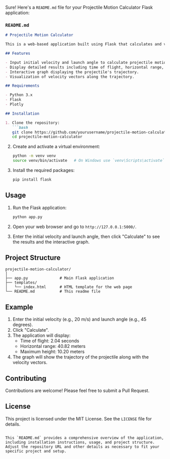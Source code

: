 Sure! Here's a `README.md` file for your Projectile Motion Calculator Flask application:

### `README.md`

```markdown
# Projectile Motion Calculator

This is a web-based application built using Flask that calculates and visualizes the trajectory of a projectile given its initial velocity and launch angle. The application provides detailed results including the time of flight, horizontal range, and maximum height, along with an interactive graph that shows the trajectory and velocity vectors.

## Features

- Input initial velocity and launch angle to calculate projectile motion.
- Display detailed results including time of flight, horizontal range, and maximum height.
- Interactive graph displaying the projectile's trajectory.
- Visualization of velocity vectors along the trajectory.

## Requirements

- Python 3.x
- Flask
- Plotly

## Installation

1. Clone the repository:
   ```bash
   git clone https://github.com/yourusername/projectile-motion-calculator.git
   cd projectile-motion-calculator
   ```

2. Create and activate a virtual environment:
   ```bash
   python -m venv venv
   source venv/bin/activate   # On Windows use `venv\Scripts\activate`
   ```

3. Install the required packages:
   ```bash
   pip install flask
   ```

## Usage

1. Run the Flask application:
   ```bash
   python app.py
   ```

2. Open your web browser and go to `http://127.0.0.1:5000/`.

3. Enter the initial velocity and launch angle, then click "Calculate" to see the results and the interactive graph.

## Project Structure

```
projectile-motion-calculator/
│
├── app.py              # Main Flask application
├── templates/
│   └── index.html      # HTML template for the web page
└── README.md           # This readme file
```

## Example

1. Enter the initial velocity (e.g., 20 m/s) and launch angle (e.g., 45 degrees).
2. Click "Calculate".
3. The application will display:
   - Time of flight: 2.04 seconds
   - Horizontal range: 40.82 meters
   - Maximum height: 10.20 meters
4. The graph will show the trajectory of the projectile along with the velocity vectors.

## Contributing

Contributions are welcome! Please feel free to submit a Pull Request.

## License

This project is licensed under the MIT License. See the `LICENSE` file for details.
```

This `README.md` provides a comprehensive overview of the application, including installation instructions, usage, and project structure. Adjust the repository URL and other details as necessary to fit your specific project and setup.
